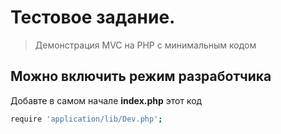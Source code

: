 # Тестовое задание.
> Демонстрация MVC на PHP с минимальным кодом


## Можно включить режим разработчика

Добавте в самом начале **index.php** этот код
```sh
require 'application/lib/Dev.php';
```